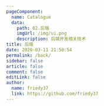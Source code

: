 ```yaml
---
pageComponent:
  name: Catalogue
  data:
    path: 02.后端
    imgUrl: /img/ui.png
    description: 后端开发相关技术
title: 后端
date: 2020-03-11 21:50:54
permalink: /back/
sidebar: false
article: false
comment: false
editLink: false
author:
  name: friedy37
  link: https://github.com/friedy37
---
```

